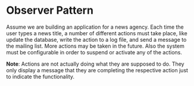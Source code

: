 # Observer Pattern

Assume we are building an application for a news agency.
Each time the user types a news title, a number of different actions 
must take place, like update the database,
write the action to a log file, and send a message to the mailing list.
More actions may be taken in the future. 
Also the system must be configurable in order to 
suspend or activate any of the actions.

**Note**: Actions are not actually doing what they are 
supposed to do. They only display a message that they are 
completing the respective action just to indicate the functionality.


